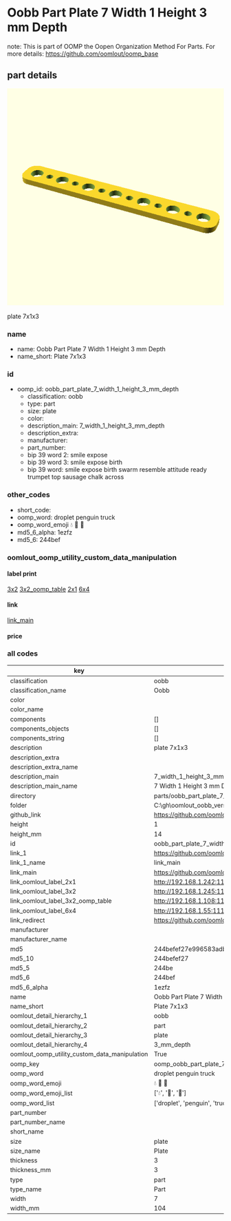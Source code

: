 # Oobb Part Plate 7 Width 1 Height 3 mm Depth  

note: This is part of OOMP the Oopen Organization Method For Parts. For more details: https://github.com/oomlout/oomp_base

##  part details
  

[![](3dpr.png)](3dpr.png)

plate 7x1x3



### name
* name: Oobb Part Plate 7 Width 1 Height 3 mm Depth
* name_short: Plate 7x1x3 
### id
* oomp_id: oobb_part_plate_7_width_1_height_3_mm_depth
  * classification: oobb
  * type: part
  * size: plate
  * color: 
  * description_main: 7_width_1_height_3_mm_depth
  * description_extra: 
  * manufacturer: 
  * part_number: 
  * bip 39 word 2: smile expose
  * bip 39 word 3: smile expose birth
  * bip 39 word: smile expose birth swarm resemble attitude ready trumpet top sausage chalk across

### other_codes
* short_code: 
* oomp_word: droplet penguin truck
* oomp_word_emoji :droplet: :penguin: :truck:
* md5_6_alpha: 1ezfz
* md5_6: 244bef






### oomlout_oomp_utility_custom_data_manipulation
#### label print
[3x2](http://192.168.1.245:1112/?label=oomp%201ezfz)
[3x2_oomp_table](http://192.168.1.108:1112/?label=oomp%201ezfz)
[2x1](http://192.168.1.242:1112/?label=oomp%201ezfz)
[6x4](http://192.168.1.55:1112/?label=oomp%201ezfz)    

#### link

[link_main](https://github.com/oomlout/oomlout_oobb_version_4_generated_parts/tree/main/navigation_oomp/oobb/part/plate/7_width_1_height_3_mm_depth/part)                              

#### price







### all codes 
| key | value |  
| --- | --- |  
| classification | oobb |  
| classification_name | Oobb |  
| color |  |  
| color_name |  |  
| components | [] |  
| components_objects | [] |  
| components_string | [] |  
| description | plate 7x1x3 |  
| description_extra |  |  
| description_extra_name |  |  
| description_main | 7_width_1_height_3_mm_depth |  
| description_main_name | 7 Width 1 Height 3 mm Depth |  
| directory | parts/oobb_part_plate_7_width_1_height_3_mm_depth |  
| folder | C:\gh\oomlout_oobb_version_4_generated_parts\parts\oobb_part_plate_7_width_1_height_3_mm_depth |  
| github_link | https://github.com/oomlout/oomlout_oomp_part_src/tree/main/parts/oobb_part_plate_7_width_1_height_3_mm_depth |  
| height | 1 |  
| height_mm | 14 |  
| id | oobb_part_plate_7_width_1_height_3_mm_depth |  
| link_1 | https://github.com/oomlout/oomlout_oobb_version_4_generated_parts/tree/main/navigation_oomp/oobb/part/plate/7_width_1_height_3_mm_depth/part |  
| link_1_name | link_main |  
| link_main | https://github.com/oomlout/oomlout_oobb_version_4_generated_parts/tree/main/navigation_oomp/oobb/part/plate/7_width_1_height_3_mm_depth/part |  
| link_oomlout_label_2x1 | http://192.168.1.242:1112/?label=oomp%201ezfz |  
| link_oomlout_label_3x2 | http://192.168.1.245:1112/?label=oomp%201ezfz |  
| link_oomlout_label_3x2_oomp_table | http://192.168.1.108:1112/?label=oomp%201ezfz |  
| link_oomlout_label_6x4 | http://192.168.1.55:1112/?label=oomp%201ezfz |  
| link_redirect | https://github.com/oomlout/oomlout_oobb_version_4_generated_parts/tree/main/parts/oobb_plate_07_01_03 |  
| manufacturer |  |  
| manufacturer_name |  |  
| md5 | 244befef27e996583adbadb62d542e65 |  
| md5_10 | 244befef27 |  
| md5_5 | 244be |  
| md5_6 | 244bef |  
| md5_6_alpha | 1ezfz |  
| name | Oobb Part Plate 7 Width 1 Height 3 mm Depth |  
| name_short | Plate 7x1x3  |  
| oomlout_detail_hierarchy_1 | oobb |  
| oomlout_detail_hierarchy_2 | part |  
| oomlout_detail_hierarchy_3 | plate |  
| oomlout_detail_hierarchy_4 | 3_mm_depth |  
| oomlout_oomp_utility_custom_data_manipulation | True |  
| oomp_key | oomp_oobb_part_plate_7_width_1_height_3_mm_depth |  
| oomp_word | droplet penguin truck |  
| oomp_word_emoji | :droplet: :penguin: :truck: |  
| oomp_word_emoji_list | [':droplet:', ':penguin:', ':truck:'] |  
| oomp_word_list | ['droplet', 'penguin', 'truck'] |  
| part_number |  |  
| part_number_name |  |  
| short_name |  |  
| size | plate |  
| size_name | Plate |  
| thickness | 3 |  
| thickness_mm | 3 |  
| type | part |  
| type_name | Part |  
| width | 7 |  
| width_mm | 104 |  
